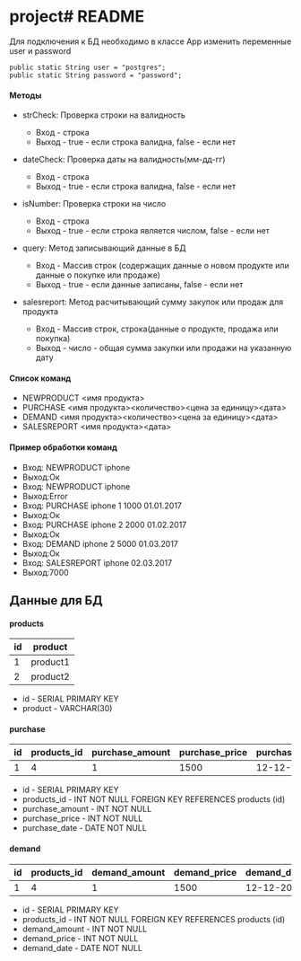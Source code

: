 # project# README


Для подключения к БД необходимо в классе App изменить переменные user и password

	public static String user = "postgres";
	public static String password = "password";

#### Методы

+ strCheck: Проверка строки на валидность
    + Вход - строка
    + Выход - true - если строка валидна, false - если нет
    
+ dateCheck: Проверка даты на валидность(мм-дд-гг)
    + Вход - строка
    + Выход - true - если строка валидна, false - если нет
+ isNumber: Проверка строки на число
    + Вход - строка
    + Выход - true - если строка является числом, false - если нет
+ query: Метод записывающий данные в БД
    + Вход - Массив строк (содержащих данные о новом продукте или данные о покупке или продаже)
    + Выход - true - если данные записаны, false - если нет
+ salesreport: Метод расчитывающий сумму закупок или продаж для продукта
    + Вход - Массив строк, строка(данные о продукте, продажа или покупка)
    + Выход - число - общая сумма закупки или продажи на указанную дату
     
    
#### Список команд
- NEWPRODUCT <имя продукта>
- PURCHASE <имя продукта><количество><цена за единицу><дата>
- DEMAND <имя продукта><количество><цена за единицу><дата>
- SALESREPORT <имя продукта><дата>

#### Пример обработки команд
- Вход:  NEWPRODUCT iphone
- Выход:Ок
- Вход:  NEWPRODUCT iphone
- Выход:Error
- Вход:  PURCHASE iphone 1 1000 01.01.2017
- Выход:Ок
- Вход:  PURCHASE iphone 2 2000 01.02.2017
- Выход:Ок
- Вход: DEMAND iphone 2 5000 01.03.2017
- Выход:Ок
- Вход: SALESREPORT iphone 02.03.2017
- Выход:7000

## Данные для БД

#### products
                    
id | product
------------- | -------------
1  | product1
2  | product2 

- id - SERIAL PRIMARY KEY 
- product - VARCHAR(30)
#### purchase
                    
id  | products_id| purchase_amount | purchase_price | purchase_date
------ | -----------|---------|------|-------
1  | 4 | 1  | 1500  | 12-12-2000  |
- id - SERIAL PRIMARY KEY 
- products_id - INT NOT NULL FOREIGN KEY REFERENCES products (id)
- purchase_amount -  INT NOT NULL
- purchase_price - INT NOT NULL
- purchase_date - DATE NOT NULL

#### demand
id  | products_id| demand_amount | demand_price | demand_date
------ | -----------|---------|------|-------
1  | 4 | 1  | 1500  | 12-12-2000  |
- id - SERIAL PRIMARY KEY 
- products_id - INT NOT NULL FOREIGN KEY REFERENCES products (id)
- demand_amount -  INT NOT NULL
- demand_price - INT NOT NULL
- demand_date - DATE NOT NULL

